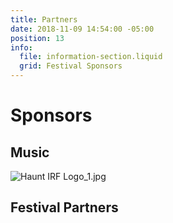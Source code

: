 ```yaml
---
title: Partners
date: 2018-11-09 14:54:00 -05:00
position: 13
info:
  file: information-section.liquid
  grid: Festival Sponsors
---
```


# Sponsors
## Music 
![Haunt IRF Logo_1.jpg](/uploads/Haunt%20IRF%20Logo_1.jpg)

## Festival Partners